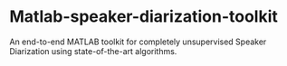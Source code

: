 # Matlab-speaker-diarization-toolkit
An end-to-end MATLAB toolkit for completely unsupervised Speaker Diarization using state-of-the-art algorithms.
